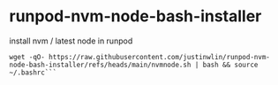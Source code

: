 # runpod-nvm-node-bash-installer
install nvm / latest node in runpod

```
wget -qO- https://raw.githubusercontent.com/justinwlin/runpod-nvm-node-bash-installer/refs/heads/main/nvmnode.sh | bash && source ~/.bashrc```
